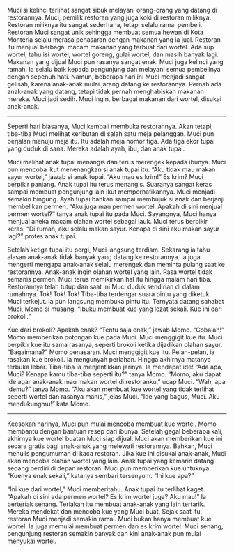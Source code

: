 Muci si kelinci terlihat sangat sibuk melayani orang-orang yang datang di restorannya. Muci, pemilik restoran yang juga koki di restoran miliknya. Restoran miliknya itu sangat sederhana, tetapi selalu
ramai pembeli.
Restoran Muci sangat unik sehingga membuat semua hewan di Kota Monteria selalu merasa penasaran dengan makanan yang ia jual. Restoran itu menjual berbagai macam makanan yang terbuat dari wortel. Ada sup wortel, tahu isi wortel, wortel goreng, gulai wortel, dan masih banyak lagi. Makanan yang dijual Muci pun rasanya sangat enak.
Muci juga kelinci yang ramah. Ia selalu baik kepada pengunjung dan melayani semua pembelinya dengan sepenuh hati.
Namun, beberapa hari ini Muci menjadi sangat gelisah, karena anak-anak mulai jarang datang ke restorannya. Pernah ada anak-anak yang datang, tetapi tidak pernah menghabiskan makanan mereka. Muci jadi sedih. Muci ingin, berbagai makanan dari wortel, disukai anak-anak.
***
Seperti hari biasanya, Muci kembali membuka restorannya. Akan tetapi, tiba-tiba Muci melihat keributan di salah satu meja pelanggan. Muci pun berjalan menuju meja itu.
Itu adalah meja nomor tiga. Ada tiga ekor tupai yang duduk di sana.
Mereka adalah ayah, ibu, dan anak tupai.

Muci melihat anak tupai menangis dan terus merengek kepada ibunya. Muci pun mencoba ikut menenangkan si anak tupai itu.
“Aku tidak mau makan sayur wortel,” jawab si anak tupai. “Aku mau es krim!”
Es krim? Muci berpikir panjang.
Anak tupai itu terus menangis. Suaranya sangat keras sampai membuat pengunjung lain ikut memperhatikannya. Muci menjadi semakin bingung.
Ayah tupai bahkan sampai membujuk si anak dan berjanji membelikan permen.
“Aku juga mau permen wortel. Apakah di sini menjual permen wortel?” tanya anak tupai itu pada Muci.
Sayangnya, Muci hanya menjual aneka macam olahan wortel sebagai lauk. Muci terus berpikir keras.
“Di rumah, aku selalu makan sayur. Kenapa di sini aku makan sayur lagi?” protes anak tupai.

Setelah ketiga tupai itu pergi, Muci langsung terdiam. Sekarang ia tahu alasan anak-anak tidak banyak yang datang ke restorannya. Ia juga mengerti mengapa anak-anak selalu merengek dan meminta pulang saat ke restorannya.
Anak-anak ingin olahan wortel yang lain. Rasa wortel tidak semanis permen. Muci terus memikirkan hal itu hingga malam hari tiba. Restorannya telah tutup dan saat ini Muci duduk sendirian di dalam rumahnya.
Tok! Tok! Tok!
Tiba-tiba terdengar suara pintu yang diketuk.
Muci terkejut. Ia pun langsung membuka pintu itu.
Ternyata datang sahabat Muci, Momo si musang.
“Ibuku membuat kue yang lezat sekali. Kue ini dari brokoli.”

Kue dari brokoli? Apakah enak?
“Tentu saja enak,” jawab Momo. “Cobalah!” Momo memberikan potongan kue pada Muci.
Muci menggigit kue itu. Muci berpikir kue itu sama rasanya, seperti brokoli ketika dijadikan olahan sayur.
“Bagaimana?” Momo penasaran.
Muci menggigit kue itu. Pelan-pelan, ia rasakan kue brokoli. Ia mengunyah perlahan. Hingga akhirnya matanya terbuka lebar. Tiba-tiba ia menjentikkan jarinya. Ia mendapat ide!
“Ada apa, Muci? Kenapa kamu tiba-tiba seperti itu?” tanya Momo. “Momo, aku dapat ide agar anak-anak mau makan wortel di
restoranku,” ucap Muci.
“Wah, apa idemu?” tanya Momo.
“Aku akan membuat kue wortel yang tidak terlihat seperti wortel dan rasanya manis,” jelas Muci.
“Ide yang bagus, Muci. Aku mendukungmu!” kata Momo.
***
Keesokan harinya, Muci pun mulai mencoba membuat kue wortel. Momo membantu dengan bantuan resep dari ibunya. Setelah gagal beberapa kali, akhirnya kue wortel buatan Muci siap dijual. Muci akan memberikan kue ini secara gratis bagi anak-anak yang melewati restorannya. Bahkan, Muci menulis pengumuman
di kaca restoran. Jika kue ini disukai anak-anak, Muci akan mencoba olahan wortel yang lain.
Anak tupai yang kemarin datang sedang berdiri di depan restoran. Muci pun memberikan kue untuknya.
“Kuenya enak sekali,” katanya sembari tersenyum. “Ini
kue apa?”

“Ini kue dari wortel,” Muci memberitahu.
Anak tupai itu terlihat kaget. “Apakah di sini ada permen wortel? Es krim wortel juga? Aku mau!” Ia berteriak senang.
Teriakan itu membuat anak-anak yang lain tertarik. Mereka mendekat dan
mencoba kue yang Muci buat.
Sejak saat itu, restoran Muci menjadi semakin ramai. Muci bukan hanya membuat kue wortel. Ia juga memulai membuat permen dan es krim wortel. Muci senang, pengunjung restoran semakin banyak dan kini anak-anak pun mulai menyukai wortel.
